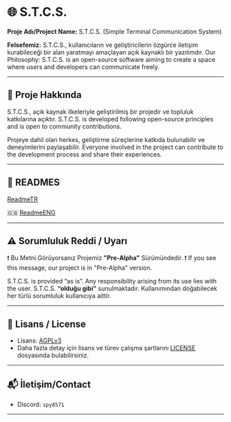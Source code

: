 # 🌐 S.T.C.S.

**Proje Adı/Project Name:** S.T.C.S. (Simple Terminal Communication System)

**Felsefemiz:** S.T.C.S., kullanıcıların ve geliştiricilerin özgürce iletişim kurabileceği bir alan yaratmayı amaçlayan açık kaynaklı bir yazılımdır.
Our Philosophy: S.T.C.S. is an open-source software aiming to create a space where users and developers can communicate freely.

---

## 📖 Proje Hakkında

S.T.C.S., açık kaynak ilkeleriyle geliştirilmiş bir projedir ve topluluk katkılarına açıktır.
S.T.C.S. is developed following open-source principles and is open to community contributions.

Projeye dahil olan herkes, geliştirme süreçlerine katkıda bulunabilir ve deneyimlerini paylaşabilir.
Everyone involved in the project can contribute to the development process and share their experiences.

---

## 📙 READMES

[ReadmeTR](https://github.com/Darkfoxy5/S.T.C.S./blob/2893443a5b5d669d2cba0312af38e4c967cace2c/READMES/READMETR.md)

🇬🇧  [ReadmeENG](https://github.com/Darkfoxy5/S.T.C.S./blob/2893443a5b5d669d2cba0312af38e4c967cace2c/READMES/READMEENG.md)

---

## ⚠️ Sorumluluk Reddi / Uyarı

❗ Bu Metni Görüyorsanız Projemiz **"Pre-Alpha"** Sürümündedir.
❗ If you see this message, our project is in "Pre-Alpha" version.

S.T.C.S. is provided “as is”. Any responsibility arising from its use lies with the user.
S.T.C.S. **“olduğu gibi”** sunulmaktadır. Kullanımından doğabilecek her türlü sorumluluk kullanıcıya aittir.

---

## 📝 Lisans / License

* Lisans: [AGPLv3](https://www.gnu.org/licenses/agpl-3.0.html)
* Daha fazla detay için lisans ve türev çalışma şartlarını [LICENSE](https://github.com/dark3434234/S.T.C.S./blob/a639bcd42eab56f7252e147ccffc1233cfb0b02b/LICENSE) dosyasında bulabilirsiniz.

---

## 📬 İletişim/Contact

* Discord: `spy8571`

---
